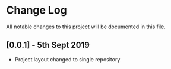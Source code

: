 # Change Log

All notable changes to this project will be documented in this file.

## [0.0.1] - 5th Sept 2019

* Project layout changed to single repository